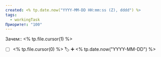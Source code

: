 ```yaml
---
created: <% tp.date.now("YYYY-MM-DD HH:mm:ss (Z), dddd") %>
tags:
  - workingTask
Приоритет: "100"
---
```

Зачем:: <% tp.file.cursor(1) %>

- [ ] <% tp.file.cursor(0) %> 🏷️ ➕ <% tp.date.now("YYYY-MM-DD") %>